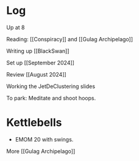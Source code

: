 


# Log

Up at 8

Reading: [[Conspiracy]] and [[Gulag Archipelago]]

Writing up [[BlackSwan]]

Set up [[September 2024]]

Review [[August 2024]]

Working the JetDeClustering slides

To park: Meditate and shoot hoops.

# Kettlebells 
- EMOM 20 with swings.

More [[Gulag Archipelago]]

